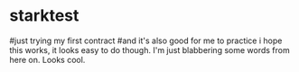# starktest
#just trying my first contract
#and it's also good for me to practice
i hope this works, it looks easy to do though. I'm just blabbering some words from here on. Looks cool.
